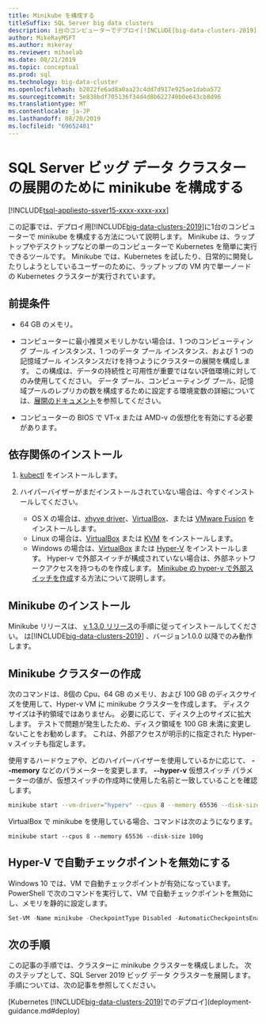 ```yaml
---
title: Minikube を構成する
titleSuffix: SQL Server big data clusters
description: 1台のコンピューターでデプロイ[!INCLUDE[big-data-clusters-2019](../includes/ssbigdataclusters-ver15.md)]の minikube を構成する方法について説明します。
author: MikeRayMSFT
ms.author: mikeray
ms.reviewer: mihaelab
ms.date: 08/21/2019
ms.topic: conceptual
ms.prod: sql
ms.technology: big-data-cluster
ms.openlocfilehash: b2022fe6ad8a0aa23c4dd7d917e925ae1daba572
ms.sourcegitcommit: 5e838bdf705136f34d4d8b622740b0e643cb8d96
ms.translationtype: MT
ms.contentlocale: ja-JP
ms.lasthandoff: 08/20/2019
ms.locfileid: "69652401"
---
```

# <a name="configure-minikube-for-sql-server-big-data-cluster-deployments"></a>SQL Server ビッグ データ クラスターの展開のために minikube を構成する

[!INCLUDE[tsql-appliesto-ssver15-xxxx-xxxx-xxx](../includes/tsql-appliesto-ssver15-xxxx-xxxx-xxx.md)]

この記事では、デプロイ用[!INCLUDE[big-data-clusters-2019](../includes/ssbigdataclusters-ver15.md)]に1台のコンピューターで minikube を構成する方法について説明します。 Minikube は、ラップトップやデスクトップなどの単一のコンピューターで Kubernetes を簡単に実行できるツールです。 Minikube では、Kubernetes を試したり、日常的に開発したりしようとしているユーザーのために、ラップトップの VM 内で単一ノードの Kubernetes クラスターが実行されています。 

## <a name="prerequisites"></a>前提条件

- 64 GB のメモリ。

- コンピューターに最小推奨メモリしかない場合は、1 つのコンピューティング プール インスタンス、1 つのデータ プール インスタンス、および 1 つの記憶域プール インスタンスだけを持つようにクラスターの展開を構成します。 この構成は、データの持続性と可用性が重要ではない評価環境に対してのみ使用してください。 データ プール、コンピューティング プール、記憶域プールのレプリカの数を構成するために設定する環境変数の詳細については、[展開のドキュメント](deployment-guidance.md#configfile)を参照してください。

- コンピューターの BIOS で VT-x または AMD-v の仮想化を有効にする必要があります。

## <a name="install-dependencies"></a>依存関係のインストール

1. [kubectl](https://kubernetes.io/docs/tasks/tools/install-kubectl/) をインストールします。

1. ハイパーバイザーがまだインストールされていない場合は、今すぐインストールしてください。
   - OS X の場合は、[xhyve driver](https://git.k8s.io/minikube/docs/drivers.md)、[VirtualBox](https://www.virtualbox.org/wiki/Downloads)、または [VMware Fusion](https://www.vmware.com/products/fusion) をインストールします。
   - Linux の場合は、[VirtualBox](https://www.virtualbox.org/wiki/Downloads) または [KVM](https://www.linux-kvm.org/) をインストールします。
   - Windows の場合は、[VirtualBox](https://www.virtualbox.org/wiki/Downloads) または [Hyper-V](https://msdn.microsoft.com/virtualization/hyperv_on_windows/quick_start/walkthrough_install) をインストールします。 Hyper-v で外部スイッチが構成されていない場合は、外部ネットワークアクセスを持つものを作成します。 [Minikube の hyper-v で外部スイッチを作成](https://blogs.msdn.microsoft.com/wasimbloch/2017/01/23/setting-up-kubernetes-on-windows10-laptop-with-minikube/)する方法について説明します。

## <a name="install-minikube"></a>Minikube のインストール

Minikube リリースは、 [v 1.3.0 リリース](https://github.com/kubernetes/minikube/releases/tag/v1.3.0)の手順に従ってインストールしてください。 は[!INCLUDE[big-data-clusters-2019](../includes/ssbigdataclusters-ver15.md)] 、バージョン1.0.0 以降でのみ動作します。

## <a name="create-a-minikube-cluster"></a>Minikube クラスターの作成

次のコマンドは、8個の Cpu、64 GB のメモリ、および 100 GB のディスクサイズを使用して、Hyper-v VM に minikube クラスターを作成します。 ディスク サイズは予約領域ではありません。  必要に応じて、ディスク上のサイズに拡大します。  テストで問題が発生したため、ディスク領域を 100 GB 未満に変更しないことをお勧めします。 これは、外部アクセスが明示的に指定された Hyper-v スイッチも指定します。

使用するハードウェアや、どのハイパーバイザーを使用しているかに応じて、 **--memory** などのパラメーターを変更します。  **--hyper-v** 仮想スイッチ パラメーターの値が、仮想スイッチの作成時に使用した名前と一致していることを確認します。

```bash
minikube start --vm-driver="hyperv" --cpus 8 --memory 65536 --disk-size 100g --hyperv-virtual-switch "External"
```

VirtualBox で minikube を使用している場合、コマンドは次のようになります。

```base
minikube start --cpus 8 --memory 65536 --disk-size 100g
```

## <a name="disable-automatic-checkpoint-with-hyper-v"></a>Hyper-V で自動チェックポイントを無効にする

Windows 10 では、VM で自動チェックポイントが有効になっています。 PowerShell で次のコマンドを実行して、VM で自動チェックポイントを無効にし、メモリを静的に設定します。

```PowerShell
Set-VM -Name minikube -CheckpointType Disabled -AutomaticCheckpointsEnabled $false -StaticMemory
```

## <a name="next-steps"></a>次の手順

この記事の手順では、クラスターに minikube クラスターを構成しました。 次のステップとして、SQL Server 2019 ビッグ データ クラスターを展開します。 手順については、次の記事を参照してください。

[Kubernetes [!INCLUDE[big-data-clusters-2019](../includes/ssbigdataclusters-ver15.md)]でのデプロイ](deployment-guidance.md#deploy)
